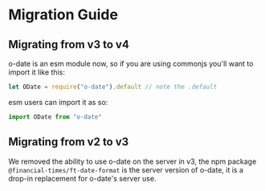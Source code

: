 # Migration Guide

## Migrating from v3 to v4
o-date is an esm module now, so if you are using commonjs you'll want to import it like this:

```js
let ODate = require("o-date").default // note the .default
```
esm users can import it as so:

```js
import ODate from "o-date"
```

## Migrating from v2 to v3
We removed the ability to use o-date on the server in v3, the npm package `@financial-times/ft-date-format` is the server version of o-date, it is a drop-in replacement for o-date's server use.
